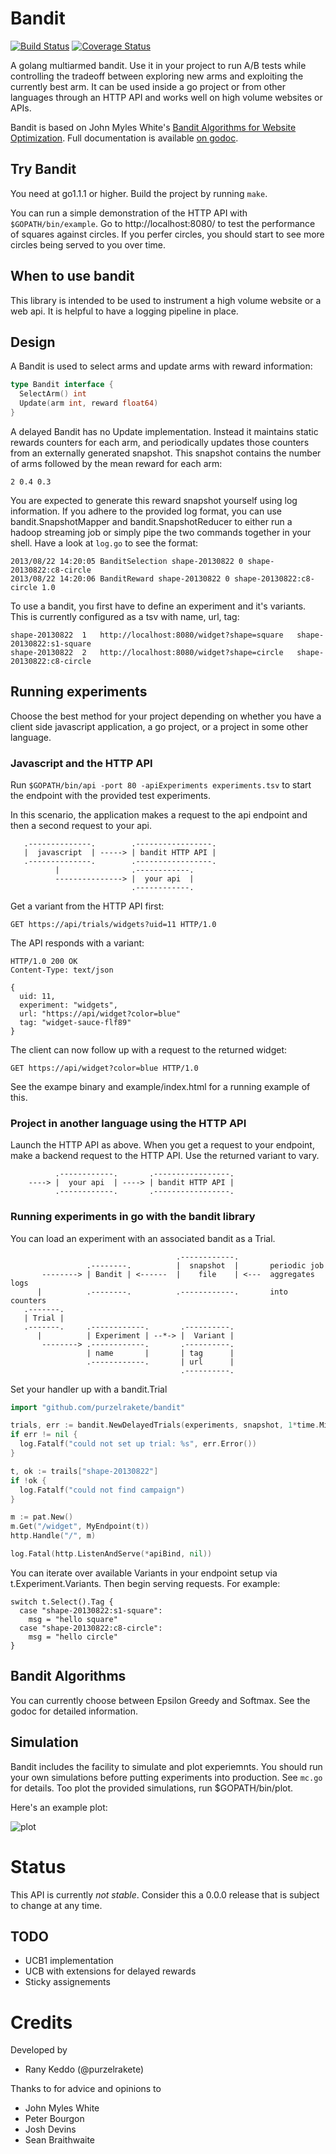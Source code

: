 # Bandit

[![Build Status](https://travis-ci.org/purzelrakete/bandit.png?branch=master)](https://travis-ci.org/purzelrakete/bandit)
[![Coverage Status](https://coveralls.io/repos/purzelrakete/bandit/badge.png)](https://coveralls.io/r/purzelrakete/bandit)

A golang multiarmed bandit. Use it in your project to run A/B tests while
controlling the tradeoff between exploring new arms and exploiting the
currently best arm. It can be used inside a go project or from other languages
through an HTTP API and works well on high volume websites or APIs.

Bandit is based on John Myles White's [Bandit Algorithms for Website
Optimization](http://shop.oreilly.com/product/0636920027393.do). Full
documentation is available [on
godoc](http://godoc.org/github.com/purzelrakete/bandit).

## Try Bandit

You need at go1.1.1 or higher. Build the project by running `make`.

You can run a simple demonstration of the HTTP API with `$GOPATH/bin/example`.
Go to http://localhost:8080/ to test the performance of squares against
circles. If you perfer circles, you should start to see more circles being
served to you over time.

## When to use bandit

This library is intended to be used to instrument a high volume website or
a web api. It is helpful to have a logging pipeline in place.

## Design

A Bandit is used to select arms and update arms with reward information:

```go
type Bandit interface {
  SelectArm() int
  Update(arm int, reward float64)
}
```

A delayed Bandit has no Update implementation. Instead it maintains static
rewards counters for each arm, and periodically updates those counters from an
externally generated snapshot.  This snapshot contains the number of arms
followed by the mean reward for each arm:

```
2 0.4 0.3
```

You are expected to generate this reward snapshot yourself using log
information. If you adhere to the provided log format, you can use
bandit.SnapshotMapper and bandit.SnapshotReducer to either run a hadoop
streaming job or simply pipe the two commands together in your shell. Have
a look at `log.go` to see the format:

```
2013/08/22 14:20:05 BanditSelection shape-20130822 0 shape-20130822:c8-circle
2013/08/22 14:20:06 BanditReward shape-20130822 0 shape-20130822:c8-circle 1.0
```

To use a bandit, you first have to define an experiment and it's variants.
This is currently configured as a tsv with name, url, tag:

```
shape-20130822	1	http://localhost:8080/widget?shape=square	shape-20130822:s1-square
shape-20130822	2	http://localhost:8080/widget?shape=circle	shape-20130822:c8-circle
```

## Running experiments

Choose the best method for your project depending on whether you have a client
side javascript application, a go project, or a project in some other
language.

### Javascript and the HTTP API

Run `$GOPATH/bin/api -port 80 -apiExperiments experiments.tsv` to start the
endpoint with the provided test experiments.

In this scenario, the application makes a request to the api endpoint and
then a second request to your api.

```
   .--------------.        .-----------------.
   |  javascript  | -----> | bandit HTTP API |
   .--------------.        .-----------------.
          |                .------------.
          ---------------> |  your api  |
                           .------------.
```

Get a variant from the HTTP API first:

    GET https://api/trials/widgets?uid=11 HTTP/1.0

The API responds with a variant:

    HTTP/1.0 200 OK
    Content-Type: text/json

    {
      uid: 11,
      experiment: "widgets",
      url: "https://api/widget?color=blue"
      tag: "widget-sauce-flf89"
    }

The client can now follow up with a request to the returned widget:

    GET https://api/widget?color=blue HTTP/1.0

See the exampe binary and example/index.html for a running example of this.

### Project in another language using the HTTP API

Launch the HTTP API as above. When you get a request to your endpoint, make
a backend request to the HTTP API. Use the returned variant to vary.

```
          .------------.       .-----------------.
    ----> |  your api  | ----> | bandit HTTP API |
          .------------.       .-----------------.
```

### Running experiments in go with the bandit library

You can load an experiment with an associated bandit as a Trial.

```
                                     .------------.
                 .--------.          |  snapshot  |       periodic job
       --------> | Bandit | <------  |    file    | <---  aggregates logs
      |          .--------.          .------------.       into counters
   .-------.
   | Trial |
   .-------.     .------------.       .----------.
      |          | Experiment | --*-> |  Variant |
       --------> .------------.       .----------.
                 | name       |       | tag      |
                 .------------.       | url      |
                                      .----------.
```

Set your handler up with a bandit.Trial

```go
import "github.com/purzelrakete/bandit"

trials, err := bandit.NewDelayedTrials(experiments, snapshot, 1*time.Minute)
if err != nil {
  log.Fatalf("could not set up trial: %s", err.Error())
}

t, ok := trails["shape-20130822"]
if !ok {
  log.Fatalf("could not find campaign")
}

m := pat.New()
m.Get("/widget", MyEndpoint(t))
http.Handle("/", m)

log.Fatal(http.ListenAndServe(*apiBind, nil))
```

You can iterate over available Variants in your endpoint setup via
t.Experiment.Variants. Then begin serving requests. For example:

```
switch t.Select().Tag {
  case "shape-20130822:s1-square":
    msg = "hello square"
  case "shape-20130822:c8-circle":
    msg = "hello circle"
}
```

## Bandit Algorithms

You can currently choose between Epsilon Greedy and Softmax. See the godoc for
detailed information.

## Simulation

Bandit includes the facility to simulate and plot experiemnts. You should run
your own simulations before putting experiments into production. See `mc.go`
for details. Too plot the provided simulations, run $GOPATH/bin/plot.

Here's an example plot:

![plot](https://dl.dropboxusercontent.com/u/1704851/bandit.svg)

# Status

This API is currently *not stable*. Consider this a 0.0.0 release that is
subject to change at any time.

## TODO

- UCB1 implementation
- UCB with extensions for delayed rewards
- Sticky assignements

# Credits

Developed by

- Rany Keddo (@purzelrakete)

Thanks to for advice and opinions to

- John Myles White
- Peter Bourgon
- Josh Devins
- Sean Braithwaite

[1]: http://dl.acm.org/citation.cfm?id=1677012" "Explore/Exploit Schemes for Web Content Optimzation"
